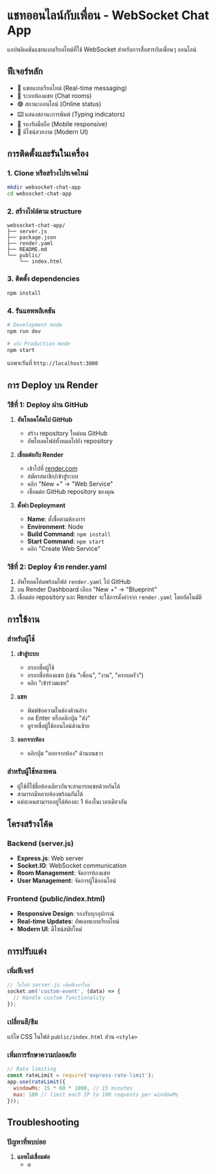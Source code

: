 # แชทออนไลน์กับเพื่อน - WebSocket Chat App

แอปพลิเคชันแชทแบบเรียลไทม์ที่ใช้ WebSocket สำหรับการสื่อสารกับเพื่อนๆ ออนไลน์

## ฟีเจอร์หลัก

- 💬 แชทแบบเรียลไทม์ (Real-time messaging)
- 👥 ระบบห้องแชท (Chat rooms)
- 🟢 สถานะออนไลน์ (Online status)
- ⌨️ แสดงสถานะการพิมพ์ (Typing indicators)
- 📱 รองรับมือถือ (Mobile responsive)
- 🎨 ดีไซน์สวยงาม (Modern UI)

## การติดตั้งและรันในเครื่อง

### 1. Clone หรือสร้างโปรเจคใหม่

```bash
mkdir websocket-chat-app
cd websocket-chat-app
```

### 2. สร้างไฟล์ตาม structure

```
websocket-chat-app/
├── server.js
├── package.json
├── render.yaml
├── README.md
└── public/
    └── index.html
```

### 3. ติดตั้ง dependencies

```bash
npm install
```

### 4. รันแอพพลิเคชัน

```bash
# Development mode
npm run dev

# หรือ Production mode
npm start
```

แอพจะรันที่ `http://localhost:3000`

## การ Deploy บน Render

### วิธีที่ 1: Deploy ผ่าน GitHub

1. **อัพโหลดโค้ดไป GitHub**
   - สร้าง repository ใหม่บน GitHub
   - อัพโหลดไฟล์ทั้งหมดไปยัง repository

2. **เชื่อมต่อกับ Render**
   - เข้าไปที่ [render.com](https://render.com)
   - สมัครสมาชิก/เข้าสู่ระบบ
   - คลิก "New +" → "Web Service"
   - เชื่อมต่อ GitHub repository ของคุณ

3. **ตั้งค่า Deployment**
   - **Name**: ตั้งชื่อตามต้องการ
   - **Environment**: Node
   - **Build Command**: `npm install`
   - **Start Command**: `npm start`
   - คลิก "Create Web Service"

### วิธีที่ 2: Deploy ด้วย render.yaml

1. อัพโหลดโค้ดพร้อมไฟล์ `render.yaml` ไป GitHub
2. บน Render Dashboard เลือก "New +" → "Blueprint"
3. เชื่อมต่อ repository และ Render จะใช้การตั้งค่าจาก `render.yaml` โดยอัตโนมัติ

## การใช้งาน

### สำหรับผู้ใช้

1. **เข้าสู่ระบบ**
   - กรอกชื่อผู้ใช้
   - กรอกชื่อห้องแชท (เช่น "เพื่อน", "งาน", "ครอบครัว")
   - คลิก "เข้าร่วมแชท"

2. **แชท**
   - พิมพ์ข้อความในช่องด้านล่าง
   - กด Enter หรือคลิกปุ่ม "ส่ง"
   - ดูรายชื่อผู้ใช้ออนไลน์ด้านซ้าย

3. **ออกจากห้อง**
   - คลิกปุ่ม "ออกจากห้อง" ด้านบนขวา

### สำหรับผู้ใช้หลายคน

- ผู้ใช้ที่ใช้ชื่อห้องเดียวกันจะสามารถแชทด้วยกันได้
- สามารถมีหลายห้องพร้อมกันได้
- แต่ละคนสามารถอยู่ได้ห้องละ 1 ห้องในเวลาเดียวกัน

## โครงสร้างโค้ด

### Backend (server.js)
- **Express.js**: Web server
- **Socket.IO**: WebSocket communication
- **Room Management**: จัดการห้องแชท
- **User Management**: จัดการผู้ใช้ออนไลน์

### Frontend (public/index.html)
- **Responsive Design**: รองรับทุกอุปกรณ์
- **Real-time Updates**: อัพเดทแบบเรียลไทม์
- **Modern UI**: ดีไซน์สมัยใหม่

## การปรับแต่ง

### เพิ่มฟีเจอร์

```javascript
// ในไฟล์ server.js เพิ่มฟีเจอร์ใหม่
socket.on('custom-event', (data) => {
  // Handle custom functionality
});
```

### เปลี่ยนสี/ธีม

แก้ไข CSS ในไฟล์ `public/index.html` ส่วน `<style>`

### เพิ่มการรักษาความปลอดภัย

```javascript
// Rate limiting
const rateLimit = require('express-rate-limit');
app.use(rateLimit({
  windowMs: 15 * 60 * 1000, // 15 minutes
  max: 100 // limit each IP to 100 requests per windowMs
}));
```

## Troubleshooting

### ปัญหาที่พบบ่อย

1. **แอพไม่เชื่อมต่อ**
   - ต